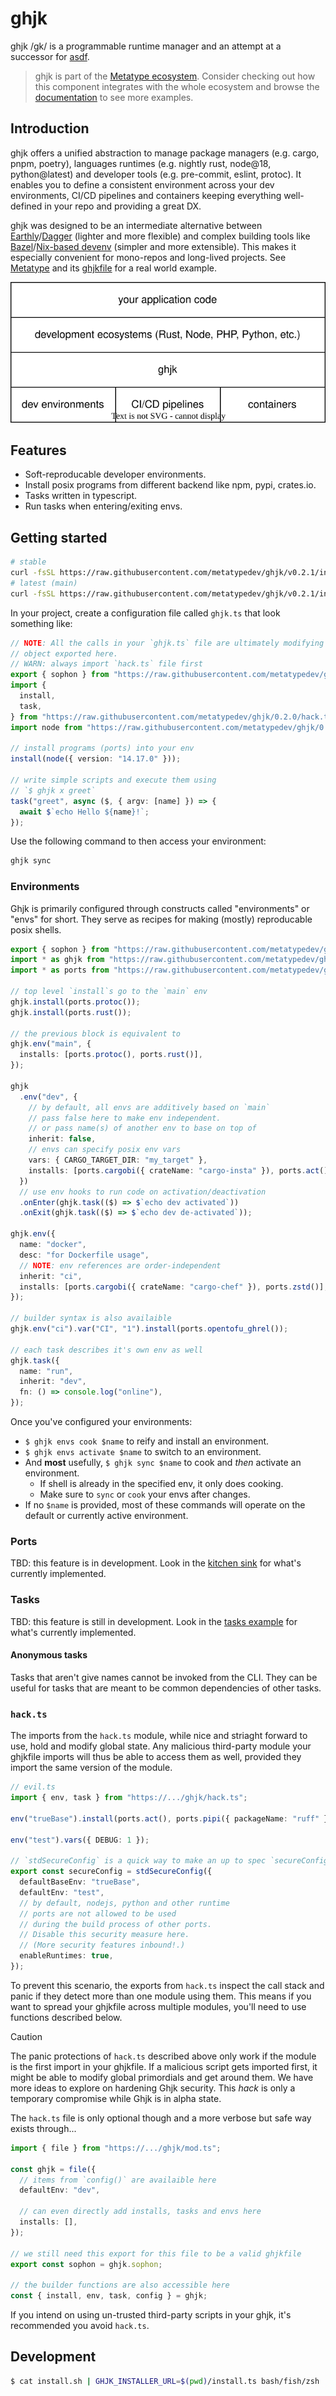 # ghjk

ghjk /gk/ is a programmable runtime manager and an attempt at a successor for [asdf](https://github.com/asdf-vm/asdf).

> ghjk is part of the
> [Metatype ecosystem](https://github.com/metatypedev/metatype). Consider
> checking out how this component integrates with the whole ecosystem and browse
> the
> [documentation](https://metatype.dev?utm_source=github&utm_medium=readme&utm_campaign=ghjk)
> to see more examples.

## Introduction

ghjk offers a unified abstraction to manage package managers (e.g. cargo, pnpm, poetry), languages runtimes (e.g. nightly rust, node@18, python@latest) and developer tools (e.g. pre-commit, eslint, protoc). It enables you to define a consistent environment across your dev environments, CI/CD pipelines and containers keeping everything well-defined in your repo and providing a great DX.

ghjk was designed to be an intermediate alternative between [Earthly](https://github.com/earthly/earthly)/[Dagger](https://github.com/dagger/dagger) (lighter and more flexible) and complex building tools like [Bazel](https://github.com/bazelbuild/bazel/)/[Nix-based devenv](https://github.com/cachix/devenv) (simpler and more extensible). This makes it especially convenient for mono-repos and long-lived projects. See [Metatype](https://github.com/metatypedev/metatype) and its [ghjkfile](https://github.com/metatypedev/metatype/blob/main/ghjk.ts) for a real world example.

<p align="center">
  <img src="./ghjk.drawio.svg" alt="ghjk" />
</p>

## Features

- Soft-reproducable developer environments.
- Install posix programs from different backend like npm, pypi, crates.io.
- Tasks written in typescript.
- Run tasks when entering/exiting envs.

## Getting started

```bash
# stable
curl -fsSL https://raw.githubusercontent.com/metatypedev/ghjk/v0.2.1/install.sh | bash
# latest (main)
curl -fsSL https://raw.githubusercontent.com/metatypedev/ghjk/v0.2.1/install.sh | GHJK_VERSION=main bash/fish/zsh
```

In your project, create a configuration file called `ghjk.ts` that look something like:

```ts
// NOTE: All the calls in your `ghjk.ts` file are ultimately modifying the 'sophon' proxy
// object exported here.
// WARN: always import `hack.ts` file first
export { sophon } from "https://raw.githubusercontent.com/metatypedev/ghjk/v0.2.1/hack.ts";
import {
  install,
  task,
} from "https://raw.githubusercontent.com/metatypedev/ghjk/0.2.0/hack.ts";
import node from "https://raw.githubusercontent.com/metatypedev/ghjk/0.2.0/ports/node.ts";

// install programs (ports) into your env
install(node({ version: "14.17.0" }));

// write simple scripts and execute them using
// `$ ghjk x greet`
task("greet", async ($, { argv: [name] }) => {
  await $`echo Hello ${name}!`;
});
```

Use the following command to then access your environment:

```bash
ghjk sync
```

### Environments

Ghjk is primarily configured through constructs called "environments" or "envs" for short.
They serve as recipes for making (mostly) reproducable posix shells.

```ts
export { sophon } from "https://raw.githubusercontent.com/metatypedev/ghjk/v0.2.1/hack.ts";
import * as ghjk from "https://raw.githubusercontent.com/metatypedev/ghjk/v0.2.1/hack.ts";
import * as ports from "https://raw.githubusercontent.com/metatypedev/ghjk/v0.2.1/ports/mod.ts";

// top level `install`s go to the `main` env
ghjk.install(ports.protoc());
ghjk.install(ports.rust());

// the previous block is equivalent to
ghjk.env("main", {
  installs: [ports.protoc(), ports.rust()],
});

ghjk
  .env("dev", {
    // by default, all envs are additively based on `main`
    // pass false here to make env independent.
    // or pass name(s) of another env to base on top of
    inherit: false,
    // envs can specify posix env vars
    vars: { CARGO_TARGET_DIR: "my_target" },
    installs: [ports.cargobi({ crateName: "cargo-insta" }), ports.act()],
  })
  // use env hooks to run code on activation/deactivation
  .onEnter(ghjk.task(($) => $`echo dev activated`))
  .onExit(ghjk.task(($) => $`echo dev de-activated`));

ghjk.env({
  name: "docker",
  desc: "for Dockerfile usage",
  // NOTE: env references are order-independent
  inherit: "ci",
  installs: [ports.cargobi({ crateName: "cargo-chef" }), ports.zstd()],
});

// builder syntax is also availaible
ghjk.env("ci").var("CI", "1").install(ports.opentofu_ghrel());

// each task describes it's own env as well
ghjk.task({
  name: "run",
  inherit: "dev",
  fn: () => console.log("online"),
});
```

Once you've configured your environments:

- `$ ghjk envs cook $name` to reify and install an environment.
- `$ ghjk envs activate $name` to switch to an environment.
- And **most** usefully, `$ ghjk sync $name` to cook and _then_ activate an
  environment.
  - If shell is already in the specified env, it only does cooking.
  - Make sure to `sync` or `cook` your envs after changes.
- If no `$name` is provided, most of these commands will operate on the default
  or currently active environment.

### Ports

TBD: this feature is in development.
Look in the [kitchen sink](./examples/kitchen/ghjk.ts) for what's currently implemented.

### Tasks

TBD: this feature is still in development.
Look in the [tasks example](./examples/tasks/ghjk.ts) for what's currently implemented.

#### Anonymous tasks

Tasks that aren't give names cannot be invoked from the CLI.
They can be useful for tasks that are meant to be common dependencies of other tasks.

### `hack.ts`

The imports from the `hack.ts` module, while nice and striaght forward to use, hold and modify global state.
Any malicious third-party module your ghjkfile imports will thus be able to access them as well, provided they import the same version of the module.

```ts
// evil.ts
import { env, task } from "https://.../ghjk/hack.ts";

env("trueBase").install(ports.act(), ports.pipi({ packageName: "ruff" }));

env("test").vars({ DEBUG: 1 });

// `stdSecureConfig` is a quick way to make an up to spec `secureConfig`.
export const secureConfig = stdSecureConfig({
  defaultBaseEnv: "trueBase",
  defaultEnv: "test",
  // by default, nodejs, python and other runtime
  // ports are not allowed to be used
  // during the build process of other ports.
  // Disable this security measure here.
  // (More security features inbound!.)
  enableRuntimes: true,
});
```

To prevent this scenario, the exports from `hack.ts` inspect the call stack and panic if they detect more than one module using them.
This means if you want to spread your ghjkfile across multiple modules, you'll need to use functions described below.

> [!CAUTION]
> The panic protections of `hack.ts` described above only work if the module is the first import in your ghjkfile.
> If a malicious script gets imported first, it might be able to modify global primordials and get around them.
> We have more ideas to explore on hardening Ghjk security.
> This _hack_ is only a temporary compromise while Ghjk is in alpha state.

The `hack.ts` file is only optional though and a more verbose but safe way exists through...

```ts
import { file } from "https://.../ghjk/mod.ts";

const ghjk = file({
  // items from `config()` are availaible here
  defaultEnv: "dev",

  // can even directly add installs, tasks and envs here
  installs: [],
});

// we still need this export for this file to be a valid ghjkfile
export const sophon = ghjk.sophon;

// the builder functions are also accessible here
const { install, env, task, config } = ghjk;
```

If you intend on using un-trusted third-party scripts in your ghjk, it's recommended you avoid `hack.ts`.

## Development

```bash
$ cat install.sh | GHJK_INSTALLER_URL=$(pwd)/install.ts bash/fish/zsh
```
